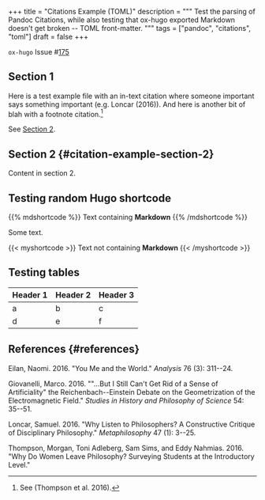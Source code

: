 +++
title = "Citations Example (TOML)"
description = """
  Test the parsing of Pandoc Citations, while also testing that ox-hugo
  exported Markdown doesn't get broken -- TOML front-matter.
  """
tags = ["pandoc", "citations", "toml"]
draft = false
+++

`ox-hugo` Issue
\#[175](https://github.com/kaushalmodi/ox-hugo/issues/175)

## Section 1

Here is a test example file with an in-text citation where someone
important says something important (e.g. Loncar (2016)). And here is
another bit of blah with a footnote citation.[^fn:1]

See [Section 2](#citation-example-section-2).

## Section 2 {#citation-example-section-2}

Content in section 2.

## Testing random Hugo shortcode

{{% mdshortcode %}} Text containing **Markdown** {{% /mdshortcode %}}

Some text.

{{< myshortcode >}} Text not containing **Markdown** {{< /myshortcode >}}

## Testing tables

| Header 1 | Header 2 | Header 3 |
|----------|----------|----------|
| a        | b        | c        |
| d        | e        | f        |

## References {#references}

<div id="refs" class="references">
  <div></div>


<div id="ref-eilan2016">
  <div></div>

Eilan, Naomi. 2016. "You Me and the World." *Analysis* 76 (3): 311--24.

</div>

<div id="ref-giovanelli2016">
  <div></div>

Giovanelli, Marco. 2016. "\"\...But I Still Can't Get Rid of a Sense of
Artificiality\" the Reichenbach--Einstein Debate on the Geometrization
of the Electromagnetic Field." *Studies in History and Philosophy of
Science* 54: 35--51.

</div>

<div id="ref-loncar2016">
  <div></div>

Loncar, Samuel. 2016. "Why Listen to Philosophers? A Constructive
Critique of Disciplinary Philosophy." *Metaphilosophy* 47 (1): 3--25.

</div>

<div id="ref-thompson2016">
  <div></div>

Thompson, Morgan, Toni Adleberg, Sam Sims, and Eddy Nahmias. 2016. "Why
Do Women Leave Philosophy? Surveying Students at the Introductory
Level."

</div>


</div> <!-- ending references -->

[^fn:1]: See (Thompson et al. 2016).
